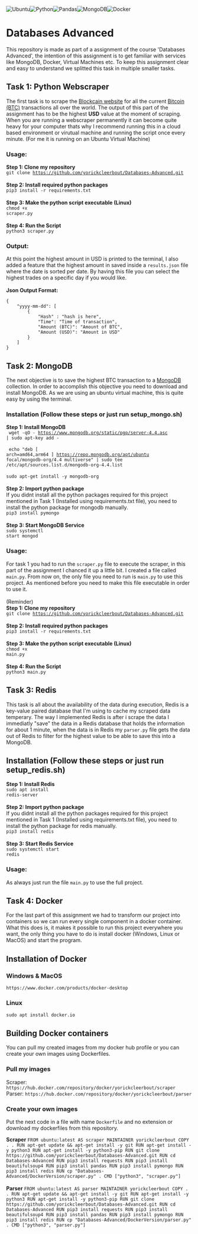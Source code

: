 <img alt="Ubuntu" src="https://img.shields.io/badge/Ubuntu-E95420?style=for-the-badge&logo=ubuntu&logoColor=white" /><img alt="Python" src="https://img.shields.io/badge/python%20-%2314354C.svg?&style=for-the-badge&logo=python&logoColor=white"/><img alt="Pandas" src="https://img.shields.io/badge/pandas%20-%23150458.svg?&style=for-the-badge&logo=pandas&logoColor=white" /><img alt="MongoDB" src ="https://img.shields.io/badge/MongoDB-%234ea94b.svg?&style=for-the-badge&logo=mongodb&logoColor=white"/><img alt="Docker" src="https://img.shields.io/badge/docker%20-%230db7ed.svg?&style=for-the-badge&logo=docker&logoColor=white"/>

# Databases Advanced

This repository is made as part of a assignment of the course 'Databases Advanced', the intention of this assignment is to get familiar with services like MongoDB, Docker, Virtual Machines etc. To keep this assignment clear and easy to understand we splitted this task in multiple smaller tasks.

## Task 1: Python Webscraper

The first task is to scrape the [Blockcain website](https://www.blockchain.com/btc/unconfirmed-transactions) for all the current [Bitcoin (BTC)](https://nl.wikipedia.org/wiki/Bitcoin) transactions all over the world. The output of this part of the assignment has to be the highest **USD** value at the moment of scraping. When you are running a webscraper permanently it can become quite heavy for your computer thats why I recommend running this in a cloud based environment or virutual machine and running the script once every minute. (For me it is running on an Ubuntu Virtual Machine)

### Usage:

**Step 1: Clone my repository**
<br>
<code>git clone https://github.com/yorickcleerbout/Databases-Advanced.git</code>
<br>
<br>
**Step 2: Install required python packages**
<br>
<code>pip3 install -r requirements.txt</code>
<br>
<br>
**Step 3: Make the python script executable (Linux)**
<br>
<code>chmod +x scraper.py</code>
<br>
<br>
**Step 4: Run the Script**
<br>
<code>python3 scraper.py</code>

### Output:

At this point the highest amount in USD is printed to the terminal, I also added a feature that the highest amount in saved inside a <code>results.json</code> file where the date is sorted per date. By having this file you can select the highest trades on a specific day if you would like.
<br>
<br>
**Json Output Format:**
<br>

```
{
	"yyyy-mm-dd": [
		{
			"Hash" : "hash is here",
			"Time": "Time of transaction",
			"Amount (BTC)": "Amount of BTC",
			"Amount (USD)": "Amount in USD"
		}
	]
}
```

## Task 2: MongoDB

The next objective is to save the highest BTC transaction to a [MongoDB](https://www.mongodb.com/) collection. In order to accomplish this objective you need to download and install MongoDB. As we are using an ubuntu virtual machine, this is quite easy by using the terminal.

### Installation (Follow these steps or just run setup_mongo.sh)

**Step 1: Install MongoDB**
<br>
<code>
wget -qO - https://www.mongodb.org/static/pgp/server-4.4.asc | sudo apt-key add -
</code>
<br>
<br>
<code>
echo "deb [ arch=amd64,arm64 ] https://repo.mongodb.org/apt/ubuntu focal/mongodb-org/4.4 multiverse" | sudo tee /etc/apt/sources.list.d/mongodb-org-4.4.list
</code>
<br>
<br>
<code>sudo apt-get install -y mongodb-org</code>
<br>
<br>
**Step 2: Import python package**
<br>
If you didnt install all the python packages required for this project mentioned in Task 1 (Installed using requirements.txt file), you need to install the python package for mongodb manually.
<br>
<code>pip3 install pymongo</code>
<br>
<br>
**Step 3: Start MongoDB Service**
<br>
<code>sudo systemctl start mongod</code>

### Usage:

For task 1 you had to run the <code>scraper.py</code> file to execute the scraper, in this part of the assignment I chanced it up a little bit. I created a file called <code>main.py</code>. From now on, the only file you need to run is <code>main.py</code> to use this project. As mentioned before you need to make this file executable in order to use it.<br>
<br>(Reminder)<br>
**Step 1: Clone my repository**
<br>
<code>git clone https://github.com/yorickcleerbout/Databases-Advanced.git</code>
<br>
<br>
**Step 2: Install required python packages**
<br>
<code>pip3 install -r requirements.txt</code>
<br>
<br>
**Step 3: Make the python script executable (Linux)**
<br>
<code>chmod +x main.py</code>
<br>
<br>
**Step 4: Run the Script**
<br>
<code>python3 main.py</code>

## Task 3: Redis

This task is all about the availability of the data during execution, Redis is a key-value paired database that I'm using to cache my scraped data temperary. The way I implemented Redis is after i scrape the data I immediatly "save" the data in a Redis database that holds the information for about 1 minute, when the data is in Redis my `parser.py` file gets the data out of Redis to filter for the highest value to be able to save this into a MongoDB.

## Installation (Follow these steps or just run setup_redis.sh)

**Step 1: Install Redis**
<br>
<code>sudo apt install redis-server</code>
<br>
<br>
**Step 2: Import python package**
<br>
If you didnt install all the python packages required for this project mentioned in Task 1 (Installed using requirements.txt file), you need to install the python package for redis manually.
<br>
<code>pip3 install redis</code>
<br>
<br>
**Step 3: Start Redis Service**
<br>
<code>sudo systemctl start redis</code>

### Usage:

As always just run the file `main.py` to use the full project.

## Task 4: Docker

For the last part of this assignment we had to transform our project into containers so we can run every single component in a docker container. What this does is, it makes it possible to run this project everywhere you want, the only thing you have to do is install docker (Windows, Linux or MacOS) and start the program.

## Installation of Docker

### Windows & MacOS

`https://www.docker.com/products/docker-desktop`

### Linux

`sudo apt install docker.io`

## Building Docker containers

You can pull my created images from my docker hub profile or you can create your own images using Dockerfiles.

### Pull my images

Scraper: `https://hub.docker.com/repository/docker/yorickcleerbout/scraper`<br>
Parser: `https://hub.docker.com/repository/docker/yorickcleerbout/parser`<br>

### Create your own images

Put the next code in a file with name `Dockerfile` and no extension or download my dockerfiles from this repository.

**Scraper**
`
FROM ubuntu:latest AS scraper
MAINTAINER yorickcleerbout
COPY . .
RUN apt-get update && apt-get install -y git
RUN apt-get install -y python3
RUN apt-get install -y python3-pip
RUN git clone https://github.com/yorickcleerbout/Databases-Advanced.git
RUN cd Databases-Advanced
RUN pip3 install requests
RUN pip3 install beautifulsoup4
RUN pip3 install pandas
RUN pip3 install pymongo
RUN pip3 install redis
RUN cp "Databases-Advanced/DockerVersion/scraper.py" .
CMD ["python3", "scraper.py"]
`<br>
<br>
**Parser**
`
FROM ubuntu:latest AS parser
MAINTAINER yorickcleerbout
COPY . .
RUN apt-get update && apt-get install -y git
RUN apt-get install -y python3
RUN apt-get install -y python3-pip
RUN git clone https://github.com/yorickcleerbout/Databases-Advanced.git
RUN cd Databases-Advanced
RUN pip3 install requests
RUN pip3 install beautifulsoup4
RUN pip3 install pandas
RUN pip3 install pymongo
RUN pip3 install redis
RUN cp "Databases-Advanced/DockerVersion/parser.py" .
CMD ["python3", "parser.py"]
`
